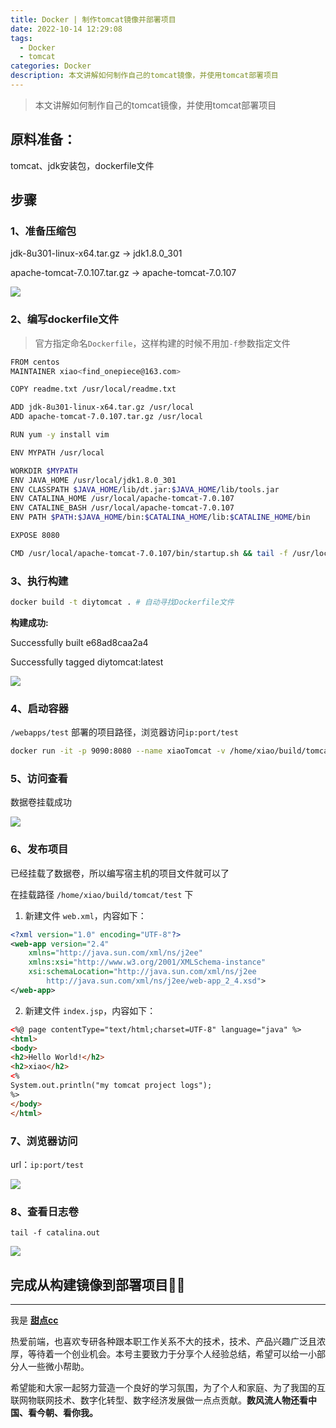 ```yaml
---
title: Docker | 制作tomcat镜像并部署项目
date: 2022-10-14 12:29:08
tags:
  - Docker
  - tomcat
categories: Docker
description: 本文讲解如何制作自己的tomcat镜像，并使用tomcat部署项目
---
```


> 本文讲解如何制作自己的tomcat镜像，并使用tomcat部署项目

## 原料准备：

tomcat、jdk安装包，dockerfile文件

## 步骤

### 1、准备压缩包

jdk-8u301-linux-x64.tar.gz -> jdk1.8.0_301

apache-tomcat-7.0.107.tar.gz -> apache-tomcat-7.0.107

![](https://pic1.imgdb.cn/item/6348e93f16f2c2beb17ac00e.jpg)

### 2、编写dockerfile文件

> 官方指定命名`Dockerfile`，这样构建的时候不用加`-f`参数指定文件

```bash
FROM centos
MAINTAINER xiao<find_onepiece@163.com>

COPY readme.txt /usr/local/readme.txt

ADD jdk-8u301-linux-x64.tar.gz /usr/local
ADD apache-tomcat-7.0.107.tar.gz /usr/local

RUN yum -y install vim

ENV MYPATH /usr/local

WORKDIR $MYPATH
ENV JAVA_HOME /usr/local/jdk1.8.0_301
ENV CLASSPATH $JAVA_HOME/lib/dt.jar:$JAVA_HOME/lib/tools.jar
ENV CATALINA_HOME /usr/local/apache-tomcat-7.0.107
ENV CATALINE_BASH /usr/local/apache-tomcat-7.0.107
ENV PATH $PATH:$JAVA_HOME/bin:$CATALINA_HOME/lib:$CATALINE_HOME/bin

EXPOSE 8080

CMD /usr/local/apache-tomcat-7.0.107/bin/startup.sh && tail -f /usr/local/apache-tomcat-7.0.107/bin/logs/catalina.out

```
### 3、执行构建

```bash
docker build -t diytomcat . # 自动寻找Dockerfile文件
```

**构建成功:**

Successfully built e68ad8caa2a4

Successfully tagged diytomcat:latest

![](https://pic1.imgdb.cn/item/6348e96716f2c2beb17b0059.jpg)

### 4、启动容器

`/webapps/test`  部署的项目路径，浏览器访问`ip:port/test`

```bash
docker run -it -p 9090:8080 --name xiaoTomcat -v /home/xiao/build/tomcat/test:/usr/local/apache-tomcat-7.0.107/webapps/test -v /home/xiao/build/tomcat/tomcatlogs/:/usr/local/apache-tomcat-7.0.107/logs diytomcat
```

### 5、访问查看

数据卷挂载成功

![](https://pic1.imgdb.cn/item/6348e97c16f2c2beb17b2050.jpg)

### 6、发布项目

已经挂载了数据卷，所以编写宿主机的项目文件就可以了

在挂载路径 `/home/xiao/build/tomcat/test` 下

1. 新建文件 `web.xml`，内容如下：

```xml
<?xml version="1.0" encoding="UTF-8"?>
<web-app version="2.4"
    xmlns="http://java.sun.com/xml/ns/j2ee"
    xmlns:xsi="http://www.w3.org/2001/XMLSchema-instance"
    xsi:schemaLocation="http://java.sun.com/xml/ns/j2ee
        http://java.sun.com/xml/ns/j2ee/web-app_2_4.xsd">
</web-app>
```

2. 新建文件 `index.jsp`，内容如下：

```html
<%@ page contentType="text/html;charset=UTF-8" language="java" %>
<html>
<body>
<h2>Hello World!</h2>
<h2>xiao</h2>
<%
System.out.println("my tomcat project logs");
%>
</body>
</html>
```

### 7、浏览器访问

url：`ip:port/test`

![](https://pic1.imgdb.cn/item/6348e9ae16f2c2beb17b6a64.jpg)

### 8、查看日志卷

`tail -f catalina.out`

![](https://pic1.imgdb.cn/item/6348e9bd16f2c2beb17b8250.jpg)

## 完成从构建镜像到部署项目🎈🎈

---

我是 [**甜点cc**](https://blog.i-xiao.space/)

热爱前端，也喜欢专研各种跟本职工作关系不大的技术，技术、产品兴趣广泛且浓厚，等待着一个创业机会。本号主要致力于分享个人经验总结，希望可以给一小部分人一些微小帮助。

希望能和大家一起努力营造一个良好的学习氛围，为了个人和家庭、为了我国的互联网物联网技术、数字化转型、数字经济发展做一点点贡献。**数风流人物还看中国、看今朝、看你我。**
